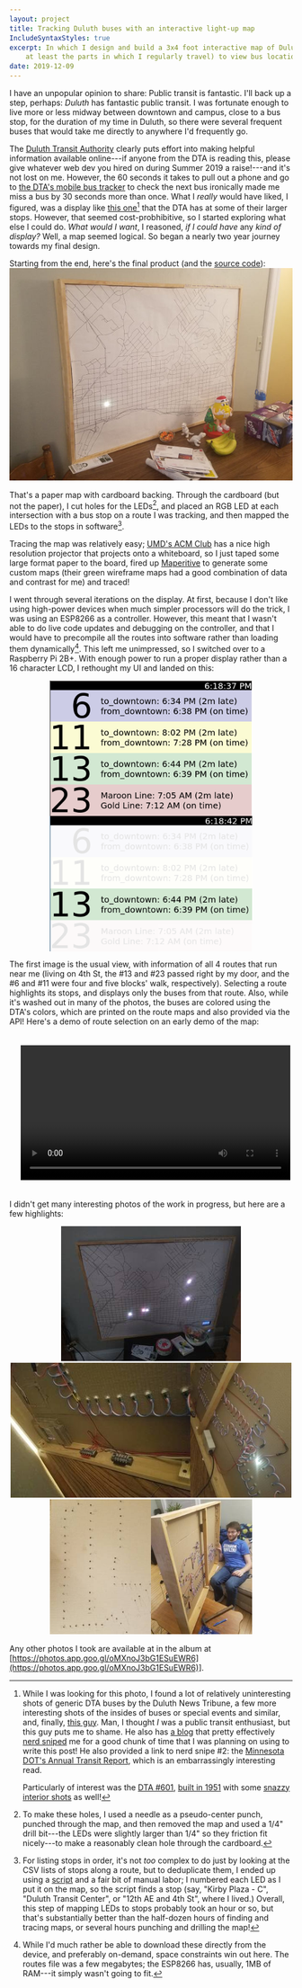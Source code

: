```yaml
---
layout: project
title: Tracking Duluth buses with an interactive light-up map
IncludeSyntaxStyles: true
excerpt: In which I design and build a 3x4 foot interactive map of Duluth (or
    at least the parts in which I regularly travel) to view bus locations
date: 2019-12-09
---
```


I have an unpopular opinion to share: Public transit is fantastic. I'll back up
a step, perhaps: _Duluth_ has fantastic public transit. I was fortunate enough
to live more or less midway between downtown and campus, close to a bus stop,
for the duration of my time in Duluth, so there were several frequent buses that
would take me directly to anywhere I'd frequently go.

The [Duluth Transit Authority](https://www.duluthtransit.com/) clearly puts
effort into making helpful information available online---if anyone from the
DTA is reading this, please give whatever web dev you hired on during Summer
2019 a raise!---and it's not lost on me. However, the 60 seconds it takes to
pull out a phone and go to
[the DTA's mobile bus tracker](http://webwatch.duluthtransit.com/GoogleLiveMap)
to check the next bus ironically made me miss a bus by 30 seconds more than
once. What I _really_ would have liked, I figured, was a display like
[this one](https://commons.wikimedia.org/wiki/File:Duluth_Transportation_Center_-_Duluth_Police_Department_Station_Minnesota_(31854902301).jpg)[^looking-for-pictures]
that the DTA has at some of their larger stops. However, that seemed
cost-probhibitive, so I started exploring what else I could do. _What would I
want_, I reasoned, _if I could have_ any _kind of display?_ Well, a map seemed
logical. So began a nearly two year journey towards my final design.

[^looking-for-pictures]: While I was looking for this photo, I found a lot of
    relatively uninteresting shots of generic DTA buses by the Duluth News
    Tribune, a few more interesting shots of the insides of buses or special
    events and similar, and, finally,
    [this guy](https://www.flickr.com/people/thetransitcamera/). Man, I thought
    _I_ was a public transit enthusiast, but this guy puts me to shame. He also
    has [a blog](http://thetransitcamera.blogspot.com/) that pretty effectively
    [nerd sniped](https://xkcd.com/356/) me for a good chunk of time that I was
    planning on using to write this post! He also provided a link to nerd snipe
    #2: the
    [Minnesota DOT's Annual Transit Report](https://www.dot.state.mn.us/transit/reports/transit-report/pdf/transit-report-2019.pdf),
    which is an embarrassingly interesting read.

    Particularly of interest was the
    [DTA #601](https://www.flickr.com/photos/thetransitcamera/14375194869/),
    [built in 1951](https://www.pinterest.com/pin/239957486379000964/) with some
    [snazzy](https://www.flickr.com/photos/thetransitcamera/14375194119/)
    [interior shots](https://www.flickr.com/photos/thetransitcamera/14558390491/)
    as well!

Starting from the end, here's the final product (and the
[source code](https://github.com/ChandlerSwift/duluth-bus-tracker)):
[![the bus tracker map sitting on a table](/images/bus-tracker/final-product-sm.jpg)](/images/bus-tracker/final-product.jpg)

That's a paper map with cardboard backing. Through the cardboard (but not the
paper), I cut holes for the LEDs[^cut-led-holes], and placed an RGB LED at each
intersection with a bus stop on a route I was tracking, and then mapped the LEDs
to the stops in software[^how-to-find-stops].

Tracing the map was relatively easy;
[UMD's ACM Club](https://scse.d.umn.edu/about/departments-and-programs/computer-science-department/student-clubs/acm-club)
has a nice high resolution projector that projects onto a whiteboard, so I just
taped some large format paper to the board, fired up
[Maperitive](http://maperitive.net/) to generate some custom maps (their green
wireframe maps had a good combination of data and contrast for me) and traced!


[^cut-led-holes]: To make these holes, I used a needle as a pseudo-center punch,
    punched through the map, and then removed the map and used a 1/4" drill
    bit---the LEDs were slightly larger than 1/4" so they friction fit
    nicely---to make a reasonably clean hole through the cardboard.


[^how-to-find-stops]: For listing stops in order, it's not _too_ complex to do
    just by looking at the CSV lists of stops along a route, but to deduplicate
    them, I ended up using a
    [script](https://github.com/ChandlerSwift/duluth-bus-tracker/blob/master/util/generate_routes.sh)
    and a fair bit of manual labor; I numbered each LED as I put it on the map,
    so the script finds a stop (say, "Kirby Plaza - C", "Duluth Transit Center",
    or "12th AE and 4th St", where I lived.) Overall, this step of mapping LEDs
    to stops probably took an hour or so, but that's substantially better than
    the half-dozen hours of finding and tracing maps, or several hours punching
    and drilling the map!

I went through several iterations on the display. At first, because I don't like
using high-power devices when much simpler processors will do the trick, I was
using an ESP8266 as a controller. However, this meant that I wasn't able to do
live code updates and debugging on the controller, and that I would have to
precompile all the routes into software rather than loading them
dynamically[^processing-on-esp8266]. This left me unimpressed, so I switched
over to a Raspberry Pi 2B+. With enough power to run a proper display rather
than a 16 character LCD, I rethought my UI and landed on this:

[^processing-on-esp8266]: While I'd much rather be able to download these
    directly from the device, and preferably on-demand, space constraints win
    out here. The routes file was a few megabytes; the ESP8266 has, usually, 1MB
    of RAM---it simply wasn't going to fit.

<div style="display: flex; flex-wrap: wrap; justify-content: center;">
    <img alt="The bus tracker's UI (no route selected)" width="360" src="/images/bus-tracker/ui.png">
    <img alt="The bus tracker's UI (route 13 selected)" width="360" src="/images/bus-tracker/ui-selected.png">
</div>

The first image is the usual view, with information of all 4 routes that run
near me (living on 4th St, the #13 and #23 passed right by my door, and the #6
and #11 were four and five blocks' walk, respectively). Selecting a route
highlights its stops, and displays only the buses from that route. Also, while
it's washed out in many of the photos, the buses are colored using the DTA's
colors, which are printed on the route maps and also provided via the API!
Here's a demo of route selection on an early demo of the map:

<video controls height="240" style="display: block; margin: auto; padding: 20px;">
    <source src="/images/bus-tracker/ui-demo.mp4" type="video/mp4">
</video>

I didn't get many interesting photos of the work in progress, but here are a
few highlights:
<div style="display: flex; flex-wrap: wrap; justify-content: center;">
    <a href="/images/bus-tracker/front-with-real-buses.jpg">
        <img alt="The front of the map with real data being displayed" height="240" src="/images/bus-tracker/front-with-real-buses-sm.jpg">
    </a>
    <a href="/images/bus-tracker/back-with-pi.jpg">
        <img alt="The front of the map with real data being displayed" height="240" src="/images/bus-tracker/back-with-pi-sm.jpg">
    </a>
    <a href="/images/bus-tracker/back-with-light.jpg">
        <img alt="The front of the map with real data being displayed" height="240" src="/images/bus-tracker/back-with-light-sm.jpg">
    </a>
    <a href="/images/bus-tracker/cardboard-with-holes.jpg">
        <img alt="The front of the map with real data being displayed" height="240" src="/images/bus-tracker/cardboard-with-holes-sm.jpg">
    </a>
    <a href="/images/bus-tracker/dustin-holding-frame.jpg">
        <img alt="The front of the map with real data being displayed" height="240" src="/images/bus-tracker/dustin-holding-frame-sm.jpg">
    </a>
</div>

Any other photos I took are available at in the album at
[https://photos.app.goo.gl/oMXnoJ3bG1ESuEWR6](https://photos.app.goo.gl/oMXnoJ3bG1ESuEWR6)].
